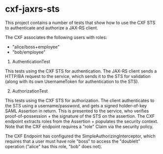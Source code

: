 cxf-jaxrs-sts
===========

This project contains a number of tests that show how to use the CXF STS to
authenticate and authorize a JAX-RS client.

The CXF associates the following users with roles:

 - "alice/boss+employee"
 - "bob/employee"

1) AuthenticationTest

This tests using the CXF STS for authentication. The JAX-RS client sends a
HTTP/BA request to the service, which sends it to the STS for validation
(along with its own UsernameToken for authentication to the STS). 

2) AuthorizationTest

This tests using the CXF STS for authorization. The client authenticates to
the STS using a username/password, and gets a signed holder-of-key SAML
Assertion in return. This is presented to the service, who verifies
proof-of-possession + the signature of the STS on the assertion. The CXF
endpoint extracts roles from the Assertion + populates the security context.
Note that the CXF endpoint requires a "role" Claim via the security policy.
  
The CXF Endpoint has configured the SimpleAuthorizingInterceptor, which
requires that a user must have role "boss" to access the "doubleIt" operation
("alice" has this role, "bob" does not).

